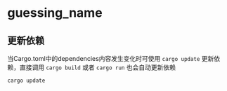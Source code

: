 # guessing_name

## 更新依赖

当Cargo.toml中的dependencies内容发生变化时可使用 `cargo update` 更新依赖，直接调用 `cargo build` 或者 `cargo run` 也会自动更新依赖

```bash
cargo update
```


